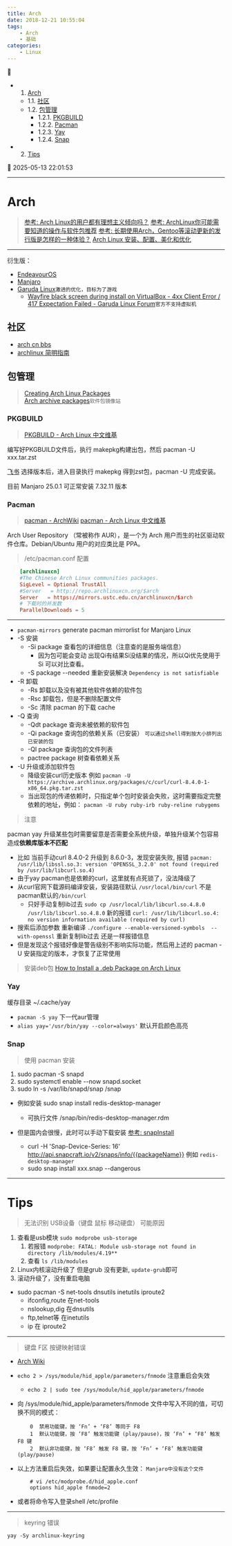 ```yaml
---
title: Arch
date: 2018-12-21 10:55:04
tags: 
    - Arch
    - 基础
categories: 
    - Linux
---
```


💠

- 1. [Arch](#arch)
    - 1.1. [社区](#社区)
    - 1.2. [包管理](#包管理)
        - 1.2.1. [PKGBUILD](#pkgbuild)
        - 1.2.2. [Pacman](#pacman)
        - 1.2.3. [Yay](#yay)
        - 1.2.4. [Snap](#snap)
- 2. [Tips](#tips)

💠 2025-05-13 22:01:53
****************************************

# Arch

> [参考: Arch Linux的用户都有理想主义倾向吗？](https://www.zhihu.com/question/49439472)
> [参考: ArchLinux你可能需要知道的操作与软件包推荐](https://www.viseator.com/2017/07/02/arch_more/)
> [参考: 长期使用Arch，Gentoo等滚动更新的发行版是怎样的一种体验？](https://www.zhihu.com/question/37720991?sort=created)
> [Arch Linux 安装、配置、美化和优化](http://www.cnblogs.com/bluestorm/p/5929172.html)

************************

衍生版： 
- [EndeavourOS](https://endeavouros.com/)
- [Manjaro](/Linux/Arch/Manjaro.md)  
- [Garuda Linux](https://garudalinux.org/)`激进的优化，目标为了游戏`  
    - [Wayfire black screen during install on VirtualBox - 4xx Client Error / 417 Expectation Failed - Garuda Linux Forum](https://forum.garudalinux.org/t/wayfire-black-screen-during-install-on-virtualbox/12818)`官方不支持虚拟机`  

## 社区

- [arch cn bbs](https://bbs.archlinuxcn.org/viewforum.php?id=19)
- [archlinux 简明指南](https://arch.icekylin.online/)

## 包管理

> [Creating Arch Linux Packages](https://www.theurbanpenguin.com/creating-arch-linux-packages/)  
> [Arch archive packages](https://archive.archlinux.org/packages/)`软件包镜像站`  

### PKGBUILD
> [PKGBUILD - Arch Linux 中文维基](https://wiki.archlinuxcn.org/wiki/PKGBUILD)  

编写好PKGBUILD文件后，执行 makepkg构建出包，然后 pacman -U xxx.tar.zst

[飞书](https://aur.archlinux.org/cgit/aur.git/log/?h=feishu-bin)
选择版本后，进入目录执行 makepkg 得到zst包，pacman -U 完成安装。

目前 Manjaro 25.0.1 可正常安装 7.32.11 版本

### Pacman
> [pacman - ArchWiki](https://wiki.archlinux.org/title/Pacman)  [pacman - Arch Linux 中文维基](https://wiki.archlinuxcn.org/wiki/Pacman)  

Arch User Repository （常被称作 AUR），是一个为 Arch 用户而生的社区驱动软件仓库。Debian/Ubuntu 用户的对应类比是 PPA。

> /etc/pacman.conf 配置

```conf
    [archlinuxcn]
    #The Chinese Arch Linux communities packages.
    SigLevel = Optional TrustAll
    #Server   = http://repo.archlinuxcn.org/$arch
    Server   = https://mirrors.ustc.edu.cn/archlinuxcn/$arch
    # 下载时的并发数
    ParallelDownloads = 5
```

************************

- `pacman-mirrors` generate pacman mirrorlist for Manjaro Linux
- -S 安装
    - -Si package 查看包的详细信息（注意查的是服务端信息）
        - 因为包可能会变动 出现Qi有结果Si没结果的情况，所以Qi优先使用于Si 可以对比查看。
    - -S package --needed 重新安装解决 `Dependency is not satisfiable`
- -R 卸载
   - -Rs 卸载以及没有被其他软件依赖的软件包
   - -Rsc 卸载包，但是不删除配置文件
   - -Sc 清除 pacman 的下载 cache
- -Q 查询
   - -Qdt package 查询未被依赖的软件包
   - -Qi package  查询包的依赖关系（已安装） `可以通过shell得到按大小排列出已安装的包`
   - -Ql package  查询包的文件列表
   - pactree package 树查看依赖关系
- -U 升级或添加软件包
    - 降级安装curl历史版本 例如 `pacman -U https://archive.archlinux.org/packages/c/curl/curl-8.4.0-1-x86_64.pkg.tar.zst`
    - 当出现包的传递依赖时，只指定单个包时安装会失败，这时需要指定完整依赖的地址，例如： `pacman -U ruby ruby-irb ruby-reline rubygems`

> 注意

pacman yay 升级某些包时需要留意是否需要全系统升级，单独升级某个包容易造成**依赖库版本不匹配**
- 比如 当前手动curl 8.4.0-2 升级到 8.6.0-3，发现安装失败, 报错 `pacman: /usr/lib/libssl.so.3: version 'OPENSSL_3.2.0' not found (required by /usr/lib/libcurl.so.4)`
- 由于yay pacman也是依赖的curl，这里就有点死锁了，没法降级了
- 从curl官网下载源码编译安装，安装路径默认 `/usr/local/bin/curl` 不是pacman默认的`/bin/curl`
    - 只好手动复制lib过去 `sudo cp /usr/local/lib/libcurl.so.4.8.0 /usr/lib/libcurl.so.4.8.0` 新的报错 `curl: /usr/lib/libcurl.so.4: no version information available (required by curl)`
- 搜索后添加参数 重新编译 `./configure --enable-versioned-symbols  --with-openssl` 重新复制lib过去 还是一样报错信息
- 但是发现这个报错好像是警告级别不影响实际功能，然后用上述的 pacman -U 安装指定的版本，才恢复了正常使用

> 安装deb包 [How to Install a .deb Package on Arch Linux](https://www.baeldung.com/linux/arch-install-deb-package)

### Yay
缓存目录 ~/.cache/yay

- `pacman -S yay` 下一代aur管理
- `alias yay='/usr/bin/yay --color=always'` 默认开启颜色高亮

### Snap

> 使用 pacman 安装
1. sudo pacman -S snapd
2. sudo systemctl enable --now snapd.socket
3. sudo ln -s /var/lib/snapd/snap /snap

- 例如安装 sudo snap install redis-desktop-manager
    - 可执行文件 /snap/bin/redis-desktop-manager.rdm

- 但是国内会很慢，此时可以手动下载安装 [参考: snapInstall](https://kuricat.com/gist/snap-install-too-slow-zmbjy)
    - curl -H 'Snap-Device-Series: 16' http://api.snapcraft.io/v2/snaps/info/{{packageName}} 例如 `redis-desktop-manager`
    - sudo snap install xxx.snap --dangerous

************************

# Tips

> 无法识别 USB设备（键盘 鼠标 移动硬盘） 可能原因

1. 查看是usb模块 `sudo modprobe usb-storage`
    1. 若报错 `modprobe: FATAL: Module usb-storage not found in directory /lib/modules/4.19**`
    2. 查看 `ls /lib/modules`
2. Linux内核滚动升级了 但是grub 没有更新, `update-grub`即可
3. 滚动升级了，没有重启电脑

- sudo pacman -S net-tools dnsutils inetutils iproute2
    - ifconfig,route 在net-tools
    - nslookup,dig 在dnsutils
    - ftp,telnet等 在inetutils
    - ip 在 iproute2

************************

> 键盘 F区 按键映射错误

- [Arch Wiki](https://wiki.archlinux.org/index.php/Apple_Keyboard#Function_keys_do_not_work)
- `echo 2 > /sys/module/hid_apple/parameters/fnmode` 注意重启会失效
  - `echo 2 | sudo tee /sys/module/hid_apple/parameters/fnmode`

- 向 /sys/module/hid_apple/parameters/fnmode 文件中写入不同的值，可切换不同的模式：
    ```
        0  禁用功能键，按 ‘Fn’ + ‘F8’ 等同于 F8
        1  默认功能键，按 ‘F8’ 触发功能键 (play/pause)，按 ‘Fn’ + ‘F8’ 触发 F8 键
        2  默认非功能键，按 ‘F8’ 触发 F8 键，按 ‘Fn’ + ‘F8’ 触发功能键 (play/pause)
    ```
- 以上方法重启后失效，如果要让配置永久生效： `Manjaro中没有这个文件`
    ```
        # vi /etc/modprobe.d/hid_apple.conf
        options hid_apple fnmode=2
    ```
- 或者将命令写入登录shell /etc/profile

************************

> keyring 错误

`yay -Sy archlinux-keyring`

